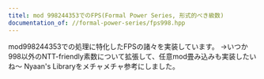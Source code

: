 ```yaml
---
titel: mod 998244353でのFPS(Formal Power Series, 形式的べき級数)
documentation_of: //formal-power-series/fps998.hpp
---
```


mod998244353での処理に特化したFPSの諸々を実装しています。
→いつか998以外のNTT-friendly素数について拡張して、任意mod畳み込みも実装したいね～
Nyaan's Libraryをメチャメチャ参考にしました。
